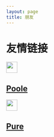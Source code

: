 ```yaml
---
layout: page
title: 朋友
---
```

# 友情链接


<img src="https://realfavicongenerator.net/realfavicongenerator_brand.png" width="30" height="30"><nobr><a href="https://github.com/poole/poole" target="_blank"><h2>Poole</h2></a>

<img src="https://realfavicongenerator.net/realfavicongenerator_brand.png" width="30" height="30"><nobr><a href="https://purecss.io/" target="_blank"><h2>Pure</h2></a>